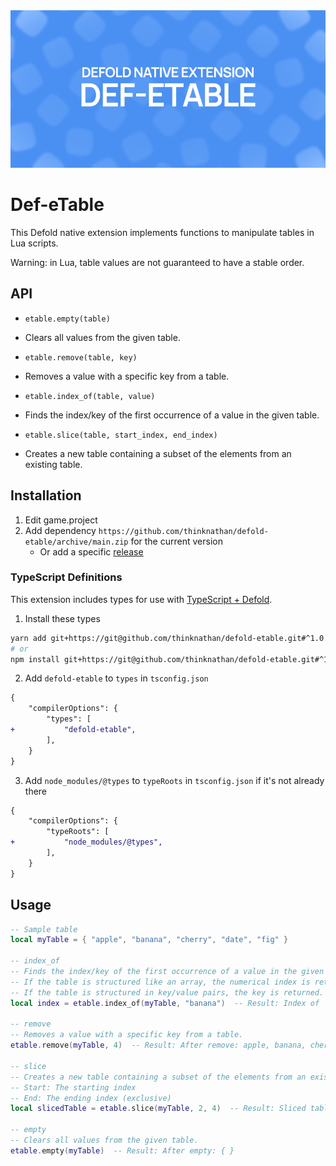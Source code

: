 <img src="_docs/def-etable-x1.png" alt="Def-eTable">

# Def-eTable

This Defold native extension implements functions to manipulate tables in Lua scripts.

Warning: in Lua, table values are not guaranteed to have a stable order.

## API

- `etable.empty(table)`
- Clears all values from the given table.

- `etable.remove(table, key)`
- Removes a value with a specific key from a table.

- `etable.index_of(table, value)`
- Finds the index/key of the first occurrence of a value in the given table.

- `etable.slice(table, start_index, end_index)`
- Creates a new table containing a subset of the elements from an existing table.

## Installation

1. Edit game.project
2. Add dependency `https://github.com/thinknathan/defold-etable/archive/main.zip` for the current version
   - Or add a specific [release](https://github.com/thinknathan/defold-etable/releases)

### TypeScript Definitions

This extension includes types for use with [TypeScript + Defold](https://ts-defold.dev/).

1. Install these types

```bash
yarn add git+https://git@github.com/thinknathan/defold-etable.git#^1.0.0 -D
# or
npm install git+https://git@github.com/thinknathan/defold-etable.git#^1.0.0 --save-dev
```

2. Add `defold-etable` to `types` in `tsconfig.json`

```diff
{
	"compilerOptions": {
		"types": [
+			"defold-etable",
		],
	}
}
```

3. Add `node_modules/@types` to `typeRoots` in `tsconfig.json` if it's not already there

```diff
{
	"compilerOptions": {
		"typeRoots": [
+			"node_modules/@types",
		],
	}
}
```

## Usage

```lua
-- Sample table
local myTable = { "apple", "banana", "cherry", "date", "fig" }

-- index_of
-- Finds the index/key of the first occurrence of a value in the given table.
-- If the table is structured like an array, the numerical index is returned.
-- If the table is structured in key/value pairs, the key is returned.
local index = etable.index_of(myTable, "banana")  -- Result: Index of 'banana': 2

-- remove
-- Removes a value with a specific key from a table.
etable.remove(myTable, 4)  -- Result: After remove: apple, banana, cherry, fig

-- slice
-- Creates a new table containing a subset of the elements from an existing table.
-- Start: The starting index
-- End: The ending index (exclusive)
local slicedTable = etable.slice(myTable, 2, 4)  -- Result: Sliced table: banana, cherry, date

-- empty
-- Clears all values from the given table.
etable.empty(myTable)  -- Result: After empty: { }
```
